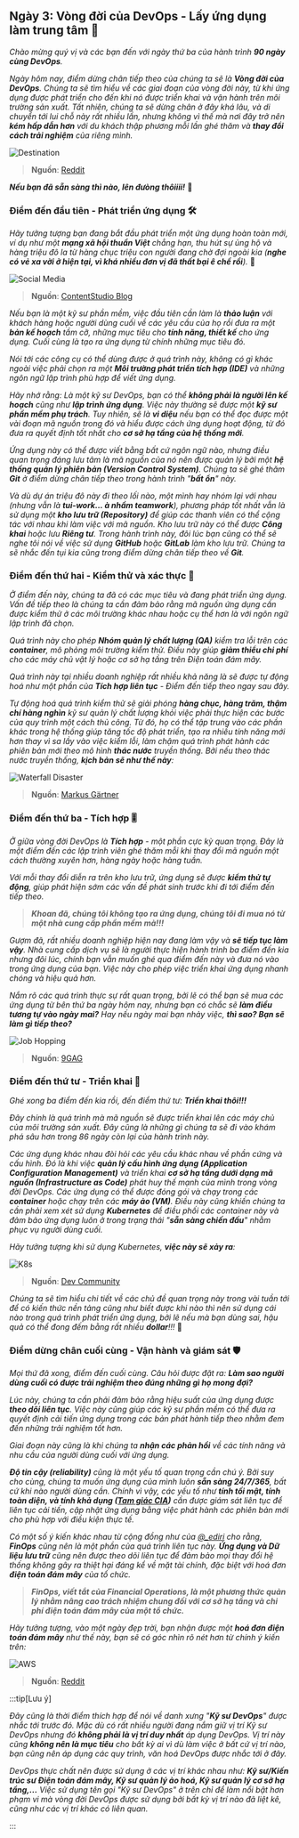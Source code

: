 
## Ngày 3: Vòng đời của DevOps - Lấy ứng dụng làm trung tâm 📱

_Chào mừng quý vị và các bạn đến với ngày thứ ba của hành trình **90 ngày cùng DevOps**._

_Ngày hôm nay, điểm dừng chân tiếp theo của chúng ta sẽ là **Vòng đời của DevOps**. Chúng ta sẽ tìm hiểu về các giai đoạn 
của vòng đời này, từ khi ứng dụng được phát triển cho đến khi nó được triển khai và vận hành trên môi trường sản xuất. 
Tất nhiên, chúng ta sẽ dừng chân ở đây khá lâu, và di chuyển tới lui chỗ này rất nhiều lần, nhưng không vì thế mà nơi đây
trở nên **kém hấp dẫn hơn** với du khách thập phương mỗi lần ghé thăm và **thay đổi cách trải nghiệm** của riêng mình._ 

![Destination](../../../public/90days/devops/destination.webp)

> **Nguồn**: [Reddit](https://www.reddit.com/r/memes/comments/xi7eq6/i_hate_how_some_people_actually_take_the_new/)

**_Nếu bạn đã sẵn sàng thì nào, lên đưòng thôiiii!_** 🚗

### Điểm đến đầu tiên - Phát triển ứng dụng 🛠

_Hãy tưởng tượng bạn đang bắt đầu phát triển một ứng dụng hoàn toàn mới, ví dụ như một **mạng xã hội thuần Việt** chẳng hạn, 
thu hút sự ủng hộ và hàng triệu đô la từ hàng chục triệu con người đang chờ đợi ngoài kia (**nghe có vẻ xa vời ở hiện tại, 
vì khá nhiều đơn vị đã thất bại ê chề rồi**)._ 🤣

![Social Media](../../../public/90days/devops/social.jpg)

> **Nguồn**: [ContentStudio Blog](https://blog.contentstudio.io/social-media-meme/)

_Nếu bạn là một kỹ sư phần mềm, việc đầu tiên cần làm là **thảo luận** với khách hàng hoặc người dùng cuối về các yêu cầu của họ
rồi đưa ra một **bản kế hoạch** tầm cỡ, những mục tiêu cho **tính năng, thiết kế** cho ứng dụng. Cuối cùng là tạo ra ứng dụng
từ chính những mục tiêu đó._

_Nói tới các công cụ có thể dùng được ở quá trình này, không có gì khác ngoài việc phải chọn ra một **Môi trường phát triển
tích hợp (IDE)** và những ngôn ngữ lập trình phù hợp để viết ứng dụng._

_Hãy nhớ rằng: Là một kỹ sư DevOps, bạn có thể **không phải là người lên kế hoạch** cũng như **lập trình ứng dụng**. 
Việc này thường sẽ được một **kỹ sư phần mềm phụ trách**. Tuy nhiên, sẽ là **vi diệu** nếu bạn có thể đọc được một vài đoạn 
mã nguồn trong đó và hiểu được cách ứng dụng hoạt động, từ đó đưa ra quyết định tốt nhất cho **cơ sở hạ tầng của hệ thống mới**._

_Ứng dụng này có thể được viết bằng bất cứ ngôn ngữ nào, nhưng điều quan trọng đáng lưu tâm là mã nguồn của nó nên được quản lý
bởi một **hệ thống quản lý phiên bản (Version Control System)**. Chúng ta sẽ ghé thăm **Git** ở điểm dừng chân tiếp theo trong 
hành trình "**bất ổn**" này._

_Và dù dự án triệu đô này đi theo lối nào, một mình hay nhóm lại với nhau (nhưng vẫn là **tui-work... à nhầm teamwork**), 
phương pháp tốt nhất vẫn là sử dụng một **kho lưu trữ (Repository)** để giúp các thanh viên có thể cộng tác với nhau
khi làm việc với mã nguồn. Kho lưu trữ này có thể được **Công khai** hoặc lưu **Riêng tư**. Trong hành trình này, đôi lúc 
bạn cũng có thể sẽ nghe tôi nói về việc sử dụng **GitHub** hoặc **GitLab** làm kho lưu trữ. Chúng ta sẽ nhắc đến tụi kia 
cũng trong điểm dừng chân tiếp theo về **Git**._

### Điểm đến thứ hai - Kiểm thử và xác thực 🧪

_Ở điểm đến này, chúng ta đã có các mục tiêu và đang phát triển ứng dụng. Vấn đề tiếp theo là chúng ta cần đảm bảo rằng 
mã nguồn ứng dụng cần được kiểm thử ở các môi trường khác nhau hoặc cụ thể hơn là với ngôn ngữ lập trình đã chọn._

_Quá trình này cho phép **Nhóm quản lý chất lượng (QA)** kiểm tra lỗi trên các **container**, mô phỏng môi trường kiểm thử. 
Điều này giúp **giảm thiểu chi phí** cho các máy chủ vật lý hoặc cơ sở hạ tầng trên Điện toán đám mây._

_Quá trình này tại nhiều doanh nghiệp rất nhiều khả năng là sẽ được tự động hoá như một phần của 
**Tích hợp liên tục** - Điểm đến tiếp theo ngay sau đây._

_Tự động hoá quá trình kiểm thử sẽ giải phóng **hàng chục, hàng trăm, thậm chí hàng nghìn** kỹ sư quản lý chất lượng 
khỏi việc phải thực hiện các bước của quy trình một cách thủ công. Từ đó, họ có thể tập trung vào các phần khác trong hệ thống 
giúp tăng tốc độ phát triển, tạo ra nhiều tính năng mới hơn thay vì sa lầy vào việc kiểm lỗi, làm chậm quá trình phát hành các
phiên bản mới theo mô hình **thác nước** truyền thống. Bởi nếu theo thác nước truyền thống, **kịch bản sẽ như thế này**:_

![Waterfall Disaster](../../../public/90days/devops/waterfall.jpg)

> **Nguồn**: [Markus Gärtner](https://www.shino.de/2010/08/28/waterfall-in-theory-or-why-blaming-doesnt-help-at-all/)

### Điểm đến thứ ba - Tích hợp 🎚

_Ở giữa vòng đời DevOps là **Tích hợp** - một phần cực kỳ quan trọng. Đây là một điểm đến các lập trình viên ghé thăm mỗi khi
thay đổi mã nguồn một cách thường xuyên hơn, hàng ngày hoặc hàng tuần._

_Với mỗi thay đổi diễn ra trên kho lưu trữ, ứng dụng sẽ được **kiểm thử tự động**, giúp phát hiện sớm các vấn đề phát sinh
trước khi đi tới điểm đến tiếp theo._

> **_Khoan đã, chúng tôi không tạo ra ứng dụng, chúng tôi đi mua nó từ một nhà cung cấp phần mềm mà!!!_**

_Gượm đã, rất nhiều doanh nghiệp hiện nay đang làm vậy và **sẽ tiếp tục làm vậy**. Nhà cung cấp dịch vụ sẽ là người thực hiện
hành trình ba điểm đến kia nhưng đôi lúc, chính bạn vẫn muốn ghé qua điểm đến này và đưa nó vào trong ứng dụng của bạn. 
Việc này cho phép việc triển khai ứng dụng nhanh chóng và hiệu quả hơn._

_Nắm rõ các quá trình thực sự rất quan trọng, bởi lẽ có thể bạn sẽ mua các ứng dụng từ bên thứ ba ngày hôm nay, nhưng bạn có 
chắc sẽ **làm điều tương tự vào ngày mai?** Hay nếu ngày mai bạn nhảy việc, **thì sao? Bạn sẽ làm gì tiếp theo?**_

![Job Hopping](../../../public/90days/devops/hopper.webp)

> **Nguồn**: [9GAG](https://9gag.com/gag/a1P4z92)

### Điểm đến thứ tư - Triển khai 🚀

_Ghé xong ba điểm đến kia rồi, đến điểm thứ tư: **Triển khai thôi!!!**_

_Đây chính là quá trình mà mã nguồn sẽ được triển khai lên các máy chủ của môi trường sản xuất. Đây cũng là những gì chúng ta sẽ 
đi vào khám phá sâu hơn trong 86 ngày còn lại của hành trình này._

_Các ứng dụng khác nhau đòi hỏi các yêu cầu khác nhau về phần cứng và cấu hình. Đó là khi việc **quản lý cấu hình ứng dụng 
(Application Configuration Management)** và triển khai **cơ sở hạ tầng dưới dạng mã nguồn (Infrastructure as Code)** 
phát huy thế mạnh của mình trong vòng đời DevOps. Các ứng dụng có thể được đóng gói và chạy trong các **container** hoặc 
chạy trên các **máy ảo (VM)**. Điều này cũng khiến chúng ta cần phải xem xét sử dụng **Kubernetes** để điều phối các container
này và đảm bảo ứng dụng luôn ở trong trạng thái "**sẵn sàng chiến đấu**" nhằm phục vụ người dùng cuối._ 

_Hãy tưởng tượng khi sử dụng Kubernetes, **việc này sẽ xảy ra**:_

![K8s](../../../public/90days/devops/k8s.jpg)

> **Nguồn**: [Dev Community](https://dev.to/willvelida/introduction-to-azure-kubernetes-service-2a1)

_Chúng ta sẽ tìm hiểu chi tiết về các chủ đề quan trọng này trong vài tuần tới để có kiến thức nền tảng cũng như biết 
được khi nào thì nên sử dụng cái nào trong quá trình phát triển ứng dụng, bởi lẽ nếu mà bạn dùng sai, hậu quả có thể đong 
đếm bằng rất nhiều **dollar**!!!_ 💸

### Điểm dừng chân cuối cùng - Vận hành và giám sát 🛡

_Mọi thứ đã xong, điểm đến cuối cùng. Câu hỏi được đặt ra: **Làm sao người dùng cuối có được trải nghiệm theo đúng những gì 
họ mong đợi?**_

_Lúc này, chúng ta cần phải đảm bảo rằng hiệu suất của ứng dụng được **theo dõi liên tục**. Việc này cũng giúp các kỹ sư 
phần mềm có thể đưa ra quyết định cải tiến ứng dụng trong các bản phát hành tiếp theo nhằm đem đến những trải nghiệm tốt hơn._

_Giai đoạn này cũng là khi chúng ta **nhận các phản hồi** về các tính năng và nhu cầu của người dùng cuối với ứng dụng._

_**Độ tin cậy (reliability)** cũng là một yếu tố quan trọng cần chú ý. Bởi suy cho cùng, chúng ta muốn ứng dụng của mình luôn 
**sẵn sàng 24/7/365**, bất cứ khi nào người dùng cần. Chính vì vậy, các yếu tố như **tính tối mật, tính toàn diện, 
và tính khả dụng ([Tam giác CIA](https://www.fortinet.com/resources/cyberglossary/cia-triad))** cần được giám sát liên tục
để liên tục cải tiến, cập nhật ứng dụng bằng việc phát hành các phiên bản mới cho phù hợp với điều kiện thực tế._

_Có một số ý kiến khác nhau từ cộng đồng như của [@_ediri](https://twitter.com/_ediri) cho rằng, **FinOps** 
cũng nên là một phần của quá trình liên tục này. **Ứng dụng và Dữ liệu lưu trữ** cũng nên được theo dõi liên tục để đảm bảo 
mọi thay đổi hệ thống không gây ra thiệt hại đáng kể về mặt tài chính, đặc biệt với hoá đơn **điện toán đám mây** của tổ chức._

> **_FinOps, viết tắt của Financial Operations, là một phương thức quản lý nhằm nâng cao trách nhiệm chung đối với cơ sở hạ tầng
> và chi phí điện toán đám mây của một tổ chức._**

_Hãy tưởng tượng, vào một ngày đẹp trời, bạn nhận được một **hoá đơn điện toán đám mây** như thế này, bạn sẽ có góc nhìn rõ nét
hơn từ chính ý kiến trên:_

![AWS](../../../public/90days/devops/aws.webp)

> **Nguồn**: [Reddit](https://www.reddit.com/r/ProgrammerHumor/comments/w4eo12/using_aws/)

:::tip[Lưu ý]

_Đây cũng là thời điểm thích hợp để nói về danh xưng "**Kỹ sư DevOps**" được nhắc tới trước đó. Mặc dù có rất nhiều người 
đang nắm giữ vị trí Kỹ sư DevOps nhưng đó **không phải là vị trí duy nhất** áp dụng DevOps. Vị trí này cũng 
**không nên là mục tiêu** cho bất kỳ ai vì dù làm việc ở bất cứ vị trí nào, bạn cũng nên áp dụng các quy trình, 
văn hoá DevOps được nhắc tới ở đây._ 

_DevOps thực chất nên được sử dụng ở các vị trí khác nhau như: **Kỹ sư/Kiến trúc sư Điện
toán đám mây, Kỹ sư quản lý ảo hoá, Kỹ sư quản lý cơ sở hạ tầng,...** Việc sử dụng tên gọi "Kỹ sư DevOps" ở trên chỉ để làm 
nổi bật hơn phạm vi mà vòng đời DevOps được sử dụng bởi bất kỳ vị trí nào đã liệt kê, cũng như các vị trí khác có liên quan._

:::